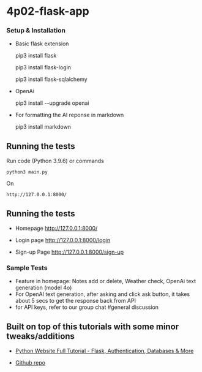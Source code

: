 # 4p02-flask-app

### Setup & Installation

- Basic flask extension

  pip3 install flask

  pip3 install flask-login

  pip3 install flask-sqlalchemy

- OpenAi

  pip3 install --upgrade openai

- For formatting the AI reponse in markdown

  pip3 install markdown

## Running the tests

Run code (Python 3.9.6) or commands

    python3 main.py

On

    http://127.0.0.1:8000/

## Running the tests

- Homepage
  http://127.0.0.1:8000/

- Login page
  http://127.0.0.1:8000/login

- Sign-up Page
  http://127.0.0.1:8000/sign-up

### Sample Tests

- Feature in homepage: Notes add or delete, Weather check, OpenAi text generation (model 4o)
- For OpenAI text generation, after asking and click ask button, it takes about 5 secs to get the response back from API
- for API keys, refer to our group chat #general discussion

## Built on top of this tutorials with some minor tweaks/additions

- [Python Website Full Tutorial - Flask, Authentication, Databases & More](https://www.youtube.com/watch?v=dam0GPOAvVI&t=2317s)

- [Github repo](https://github.com/techwithtim/Flask-Web-App-Tutorial)

